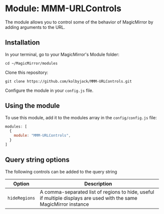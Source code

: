 # Module: MMM-URLControls
The module allows you to control some of the behavior of MagicMirror by adding arguments to the URL.

## Installation

In your terminal, go to your MagicMirror's Module folder:
````
cd ~/MagicMirror/modules
````

Clone this repository:
````
git clone https://github.com/kolbyjack/MMM-URLControls.git
````

Configure the module in your `config.js` file.

## Using the module

To use this module, add it to the modules array in the `config/config.js` file:
````javascript
modules: [
  {
    module: "MMM-URLControls",
  }
]
````

## Query string options

The following controls can be added to the query string


|Option|Description|
|---|---|
|`hideRegions`|A comma-separated list of regions to hide, useful if multiple displays are used with the same MagicMirror instance|
